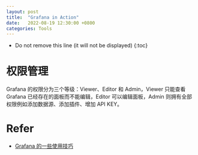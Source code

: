 ```yaml
---
layout: post
title:  "Grafana in Action"
date:   2022-08-19 12:30:00 +0800
categories: Tools
---
```


* Do not remove this line (it will not be displayed)
{:toc}


# 权限管理

Grafana 的权限分为三个等级：Viewer、Editor 和 Admin，Viewer 只能查看 Grafana 已经存在的面板而不能编辑，Editor 可以编辑面板，Admin 则拥有全部权限例如添加数据源、添加插件、增加 API KEY。







# Refer

* [Grafana 的一些使用技巧](https://zhuanlan.zhihu.com/p/34005738)








